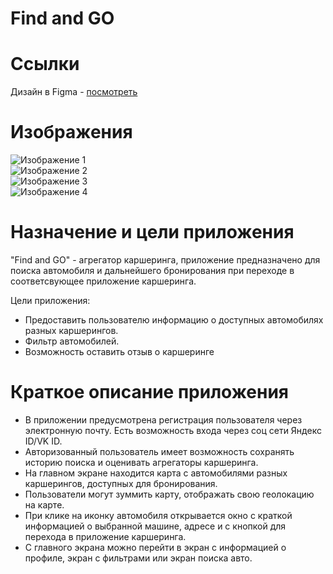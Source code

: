# Find and GO

# Ссылки

Дизайн в Figma - [посмотреть]([https://tinyurl.com/image-feed-figma](https://www.figma.com/file/ubkBwKt1JpNrIhYzWHJdNv/Агрегатор-каршеринга?type=design&node-id=2159-19678&mode=design&t=TM5epAcWfBOYRtnw-0)https://www.figma.com/file/ubkBwKt1JpNrIhYzWHJdNv/Агрегатор-каршеринга?type=design&node-id=2159-19678&mode=design&t=TM5epAcWfBOYRtnw-0)

# Изображения
![Изображение 1](carsharing1.png)  
![Изображение 2](carsharing2.png)  
![Изображение 3](carsharing3.png)  
![Изображение 4](carsharing4.png)  
# Назначение и цели приложения

"Find and GO" - агрегатор каршеринга, приложение предназначено для поиска автомобиля и дальнейшего бронирования при переходе в соответсвующее приложение каршеринга.

Цели приложения:

- Предоставить пользователю информацию о доступных автомобилях разных каршерингов.
- Фильтр автомобилей.
- Возможность оставить отзыв о каршеринге

# Краткое описание приложения

- В приложении предусмотрена регистрация пользователя через электронную почту. Есть возможность входа через соц сети Яндекс ID/VK ID.
- Авторизованный пользователь имеет возможность сохранять историю поиска и оценивать агрегаторы каршеринга.
- На главном экране находится карта с автомобилями разных каршерингов, доступных для бронирования.
- Пользователи могут зуммить карту, отображать свою геолокацию на карте.
- При клике на иконку автомобиля открывается окно с краткой информацией о выбранной машине, адресе и с кнопкой для перехода в приложение каршеринга.
- С главного экрана можно перейти в экран с информацией о профиле, экран с фильтрами или экран поиска авто.
